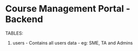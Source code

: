 # Course Management Portal - Backend

TABLES:
1) users - Contains all users data - eg: SME, TA and Admins